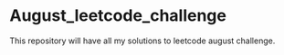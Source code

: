 # August_leetcode_challenge
This repository will have all my solutions to leetcode august challenge.
